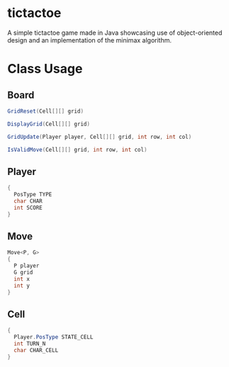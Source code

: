 # tictactoe
A simple tictactoe game made in Java showcasing use of object-oriented design and an implementation of the minimax algorithm. 

# Class Usage
## Board
```java
GridReset(Cell[][] grid)
```
```java
DisplayGrid(Cell[][] grid)
```
```java
GridUpdate(Player player, Cell[][] grid, int row, int col)
```
```java
IsValidMove(Cell[][] grid, int row, int col)
```
## Player
```java
{
  PosType TYPE
  char CHAR
  int SCORE
}
```

## Move
```java
Move<P, G>
{
  P player
  G grid
  int x
  int y
}
```

## Cell
```java
{
  Player.PosType STATE_CELL
  int TURN_N
  char CHAR_CELL
}
```

